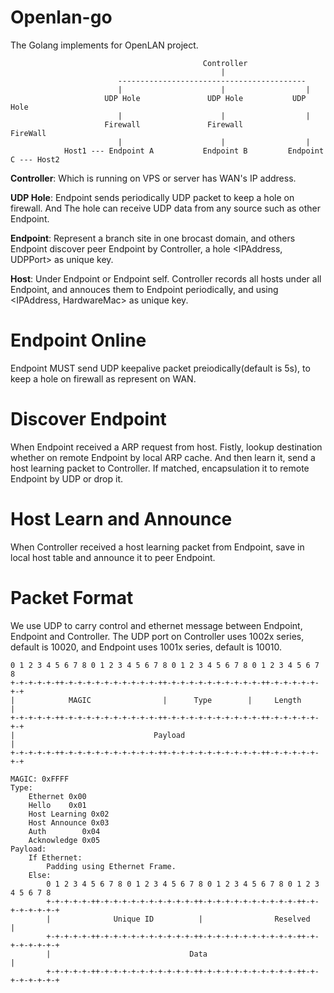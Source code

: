 # Openlan-go

The Golang implements for OpenLAN project.
    
                                               Controller
                                                   |
                            ------------------------------------------
                            |                      |                  |
                         UDP Hole               UDP Hole           UDP Hole
                            |                      |                  |
                         Firewall               Firewall           FireWall
                            |                      |                  |
                Host1 --- Endpoint A           Endpoint B         Endpoint C --- Host2

<b>Controller</b>: Which is running on VPS or server has WAN's IP address.

<b>UDP Hole</b>: Endpoint sends periodically UDP packet to keep a hole on firewall. And The hole can receive UDP data from any source such as other Endpoint.

<b>Endpoint</b>: Represent a branch site in one brocast domain, and others Endpoint discover peer Endpoint by Controller, a hole <IPAddress, UDPPort> as unique key.

<b>Host</b>: Under Endpoint or Endpoint self. Controller records all hosts under all Endpoint, and annouces them to Endpoint periodically, and using <IPAddress, HardwareMac> as unique key.

# Endpoint Online

Endpoint MUST send UDP keepalive packet preiodically(default is 5s), to keep a hole on firewall as represent on WAN. 

# Discover Endpoint

When Endpoint received a ARP request from host. Fistly, lookup destination whether on remote Endpoint by local ARP cache. And then learn it, send a host learning packet to Controller. If matched, encapsulation it to remote Endpoint by UDP or drop it.

# Host Learn and Announce

When Controller received a host learning packet from Endpoint, save in local host table and announce it to peer Endpoint.

# Packet Format

We use UDP to carry control and ethernet message between Endpoint, Endpoint and Controller. The UDP port on Controller uses 1002x series, default is 10020, and Endpoint uses 1001x series, default is 10010.

    0 1 2 3 4 5 6 7 8 0 1 2 3 4 5 6 7 8 0 1 2 3 4 5 6 7 8 0 1 2 3 4 5 6 7 8
    +-+-+-+-+-++-+-+-+-+-+-+-+-+-+-+-++-+-+-+-+-+-+-+-+-+-+-++-+-+-+-+-+-+-+
    |            MAGIC                |      Type        |     Length      |       
    +-+-+-+-+-++-+-+-+-+-+-+-+-+-+-+-++-+-+-+-+-+-+-+-+-+-+-++-+-+-+-+-+-+-+
    |                               Payload                                |
    +-+-+-+-+-++-+-+-+-+-+-+-+-+-+-+-++-+-+-+-+-+-+-+-+-+-+-++-+-+-+-+-+-+-+
    
    MAGIC: 0xFFFF
    Type: 
        Ethernet 0x00
        Hello    0x01
        Host Learning 0x02
        Host Announce 0x03
        Auth        0x04
        Acknowledge 0x05
    Payload:
        If Ethernet:
            Padding using Ethernet Frame.
        Else:
            0 1 2 3 4 5 6 7 8 0 1 2 3 4 5 6 7 8 0 1 2 3 4 5 6 7 8 0 1 2 3 4 5 6 7 8
            +-+-+-+-+-++-+-+-+-+-+-+-+-+-+-+-++-+-+-+-+-+-+-+-+-+-+-++-+-+-+-+-+-+-+
            |              Unique ID          |                Reselved            |
            +-+-+-+-+-++-+-+-+-+-+-+-+-+-+-+-++-+-+-+-+-+-+-+-+-+-+-++-+-+-+-+-+-+-+
            |                               Data                                   |
            +-+-+-+-+-++-+-+-+-+-+-+-+-+-+-+-++-+-+-+-+-+-+-+-+-+-+-++-+-+-+-+-+-+-+

